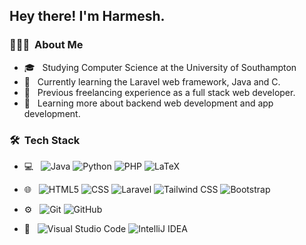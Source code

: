 <h2> Hey there! I'm Harmesh.</h2>

<h3> 👨🏻‍💻 &nbsp;About Me </h3>

- 🎓 &nbsp; Studying Computer Science at the University of Southampton
- 🤔 &nbsp; Currently learning the Laravel web framework, Java and C.
- 💼 &nbsp; Previous freelancing experience as a full stack web developer.
- 🌱 &nbsp; Learning more about backend web development and app development.

<h3> 🛠 &nbsp;Tech Stack</h3>

- 💻 &nbsp;
  ![Java](https://img.shields.io/badge/-Java-333333?style=flat)
  ![Python](https://img.shields.io/badge/-Python-333333?style=flat&logo=python)
  ![PHP](https://img.shields.io/badge/-PHP-333333?style=flat&logo=PHP&logoColor=4f5b93)
  ![LaTeX](https://img.shields.io/badge/-LaTeX-333333?style=flat&logo=latex&logoColor=008080)

  
- 🌐 &nbsp;
  ![HTML5](https://img.shields.io/badge/-HTML5-333333?style=flat&logo=HTML5)
  ![CSS](https://img.shields.io/badge/-CSS-333333?style=flat&logo=CSS3&logoColor=1572B6)
  ![Laravel](https://img.shields.io/badge/-Laravel-333333?style=flat&logo=laravel&logoColor=#FF2D20)
  ![Tailwind CSS](https://img.shields.io/badge/Tailwind%20CSS-333333?logo=tailwindcss)
  ![Bootstrap](https://img.shields.io/badge/-Bootstrap-333333?style=flat&logo=bootstrap&logoColor=563D7C)
- ⚙️ &nbsp;
  ![Git](https://img.shields.io/badge/-Git-333333?style=flat&logo=git)
  ![GitHub](https://img.shields.io/badge/-GitHub-333333?style=flat&logo=github)
- 🔧 &nbsp;
  ![Visual Studio Code](https://img.shields.io/badge/-Visual%20Studio%20Code-333333?style=flat&logo=visual-studio-code&logoColor=007ACC)
  ![IntelliJ IDEA](https://img.shields.io/badge/-IntelliJ%20IDEA-333333?style=flat&logo=intellijidea&logoColor=000000)

<!-- <br/>

  <img height="180em" src="https://github-readme-stats.vercel.app/api?username=harmeshjethwa&theme=github_dark&show_icons=true" />
  <img height="180em" src="https://github-readme-stats.vercel.app/api/top-langs/?username=HJFallen&theme=buefy&layout=compact" />

<br/> -->
